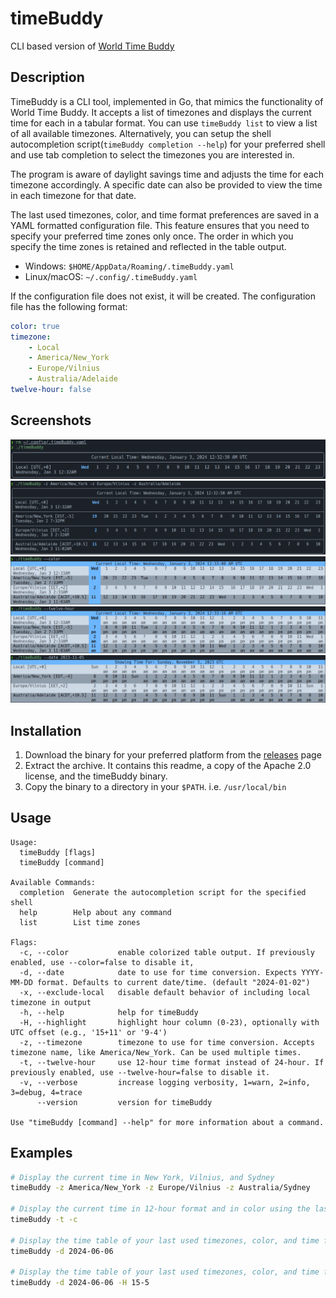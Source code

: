 # timeBuddy

CLI based version of [World Time Buddy](https://www.worldtimebuddy.com/)

## Description

TimeBuddy is a CLI tool, implemented in Go, that mimics the functionality of World Time Buddy. It accepts a list of timezones and displays the current time for each in a tabular format. You can use `timeBuddy list` to view a list of all available timezones. Alternatively, you can setup the shell autocompletion script(`timeBuddy completion --help`) for your preferred shell and use tab completion to select the timezones you are interested in.

The program is aware of daylight savings time and adjusts the time for each timezone accordingly. A specific date can also be provided to view the time in each timezone for that date.

The last used timezones, color, and time format preferences are saved in a YAML formatted configuration file. This feature ensures that you need to
specify your preferred time zones only once. The order in which you specify the time zones is retained and reflected in the table output.

- Windows: `$HOME/AppData/Roaming/.timeBuddy.yaml`
- Linux/macOS: `~/.config/.timeBuddy.yaml`

If the configuration file does not exist, it will be created. The configuration file has the following format:

```yaml
color: true
timezone:
    - Local
    - America/New_York
    - Europe/Vilnius
    - Australia/Adelaide
twelve-hour: false
```

## Screenshots

![timeBuddy No Color & No Config](screenshots/timeBuddy-no-color-no-config.png)
![timeBuddy No Color w/ Timezones](screenshots/timeBuddy-no-color-w-timezones.png)
![timeBuddy Color](screenshots/timeBuddy-color-w-timezones.png)
![timeBuddy Color w/ 12hr](screenshots/timeBuddy-color-w-timezones-12hr.png)
![timeBuddy Color w/ DST Date](screenshots/timeBuddy-color-w-date-dst.png)

## Installation

1. Download the binary for your preferred platform from the [releases](https://github.com/JakeTRogers/timeBuddy/releases) page
2. Extract the archive. It contains this readme, a copy of the Apache 2.0 license, and the timeBuddy binary.
3. Copy the binary to a directory in your `$PATH`. i.e. `/usr/local/bin`

## Usage

```text
Usage:
  timeBuddy [flags]
  timeBuddy [command]

Available Commands:
  completion  Generate the autocompletion script for the specified shell
  help        Help about any command
  list        List time zones

Flags:
  -c, --color           enable colorized table output. If previously enabled, use --color=false to disable it,
  -d, --date            date to use for time conversion. Expects YYYY-MM-DD format. Defaults to current date/time. (default "2024-01-02")
  -x, --exclude-local   disable default behavior of including local timezone in output
  -h, --help            help for timeBuddy
  -H, --highlight       highlight hour column (0-23), optionally with UTC offset (e.g., '15+11' or '9-4')
  -z, --timezone        timezone to use for time conversion. Accepts timezone name, like America/New_York. Can be used multiple times.
  -t, --twelve-hour     use 12-hour time format instead of 24-hour. If previously enabled, use --twelve-hour=false to disable it.
  -v, --verbose         increase logging verbosity, 1=warn, 2=info, 3=debug, 4=trace
      --version         version for timeBuddy

Use "timeBuddy [command] --help" for more information about a command.
```

## Examples

```bash
# Display the current time in New York, Vilnius, and Sydney
timeBuddy -z America/New_York -z Europe/Vilnius -z Australia/Sydney

# Display the current time in 12-hour format and in color using the last used timezones
timeBuddy -t -c

# Display the time table of your last used timezones, color, and time format for a specific date
timeBuddy -d 2024-06-06

# Display the time table of your last used timezones, color, and time format for a specific date, highlighting the 3pm for New York
timeBuddy -d 2024-06-06 -H 15-5
```
